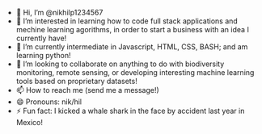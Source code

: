 - 👋 Hi, I’m @nikhilp1234567
- 👀 I’m interested in learning how to code full stack applications and mechine learning agorithms, in order to start a business with an idea I currently have!
- 🌱 I’m currently intermediate in Javascript, HTML, CSS, BASH; and am learning python!
- 💞️ I’m looking to collaborate on anything to do with biodiversity monitoring, remote sensing, or developing interesting machine learning tools based on proprietary datasets! 
- 📫 How to reach me (send me a message!) 
- 😄 Pronouns: nik/hil
- ⚡ Fun fact: I kicked a whale shark in the face by accident last year in Mexico! 

<!---
nikhilp1234567/nikhilp1234567 is a ✨ special ✨ repository because its `README.md` (this file) appears on your GitHub profile.
You can click the Preview link to take a look at your changes.
--->
